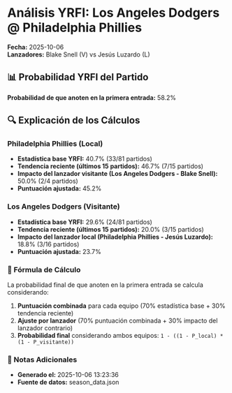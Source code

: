 # Análisis YRFI: Los Angeles Dodgers @ Philadelphia Phillies

**Fecha:** 2025-10-06  
**Lanzadores:** Blake Snell (V) vs Jesús Luzardo (L)

## 📊 Probabilidad YRFI del Partido

**Probabilidad de que anoten en la primera entrada:** 58.2%

## 🔍 Explicación de los Cálculos

### Philadelphia Phillies (Local)
- **Estadística base YRFI:** 40.7% (33/81 partidos)
- **Tendencia reciente (últimos 15 partidos):** 46.7% (7/15 partidos)
- **Impacto del lanzador visitante (Los Angeles Dodgers - Blake Snell):** 50.0% (2/4 partidos)
- **Puntuación ajustada:** 45.2%

### Los Angeles Dodgers (Visitante)
- **Estadística base YRFI:** 29.6% (24/81 partidos)
- **Tendencia reciente (últimos 15 partidos):** 20.0% (3/15 partidos)
- **Impacto del lanzador local (Philadelphia Phillies - Jesús Luzardo):** 18.8% (3/16 partidos)
- **Puntuación ajustada:** 23.7%

### 📝 Fórmula de Cálculo

La probabilidad final de que anoten en la primera entrada se calcula considerando:
1. **Puntuación combinada** para cada equipo (70% estadística base + 30% tendencia reciente)
2. **Ajuste por lanzador** (70% puntuación combinada + 30% impacto del lanzador contrario)
3. **Probabilidad final** considerando ambos equipos: `1 - ((1 - P_local) * (1 - P_visitante))`

### 📌 Notas Adicionales

- **Generado el:** 2025-10-06 13:23:36
- **Fuente de datos:** season_data.json
